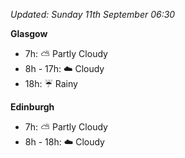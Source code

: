 *Updated: Sunday 11th September 06:30*

**Glasgow**

* 7h: :partly_sunny: Partly Cloudy
* 8h - 17h: :cloud: Cloudy
* 18h: :umbrella: Rainy

**Edinburgh**

* 7h: :partly_sunny: Partly Cloudy
* 8h - 18h: :cloud: Cloudy
